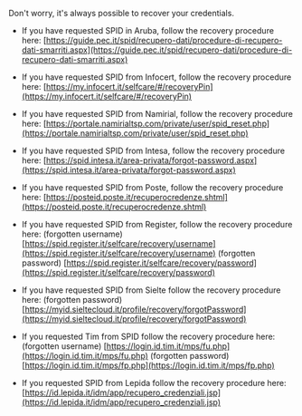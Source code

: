 Don't worry, it's always possible to recover your credentials.

- If you have requested SPID in Aruba, follow the recovery procedure here: [https://guide.pec.it/spid/recupero-dati/procedure-di-recupero-dati-smarriti.aspx](https://guide.pec.it/spid/recupero-dati/procedure-di-recupero-dati-smarriti.aspx)

- If you have requested SPID from Infocert, follow the recovery procedure here: [https://my.infocert.it/selfcare/#/recoveryPin](https://my.infocert.it/selfcare/#/recoveryPin)

- If you have requested SPID from Namirial, follow the recovery procedure here: [https://portale.namirialtsp.com/private/user/spid_reset.php](https://portale.namirialtsp.com/private/user/spid_reset.php)

- If you have requested SPID from Intesa, follow the recovery procedure here: [https://spid.intesa.it/area-privata/forgot-password.aspx](https://spid.intesa.it/area-privata/forgot-password.aspx)

- If you have requested SPID from Poste, follow the recovery procedure here: [https://posteid.poste.it/recuperocredenze.shtml](https://posteid.poste.it/recuperocredenze.shtml)

- If you have requested SPID from Register, follow the recovery procedure here:
(forgotten username) [https://spid.register.it/selfcare/recovery/username](https://spid.register.it/selfcare/recovery/username)
(forgotten password) [https://spid.register.it/selfcare/recovery/password](https://spid.register.it/selfcare/recovery/password)

- If you have requested SPID from Sielte follow the recovery procedure here:
(forgotten password) [https://myid.sieltecloud.it/profile/recovery/forgotPassword](https://myid.sieltecloud.it/profile/recovery/forgotPassword)

- If you requested Tim from SPID follow the recovery procedure here:
(forgotten username) [https://login.id.tim.it/mps/fu.php](https://login.id.tim.it/mps/fu.php)
(forgotten password) [https://login.id.tim.it/mps/fp.php](https://login.id.tim.it/mps/fp.php)

- If you requested SPID from Lepida follow the recovery procedure here:
[https://id.lepida.it/idm/app/recupero_credenziali.jsp](https://id.lepida.it/idm/app/recupero_credenziali.jsp)